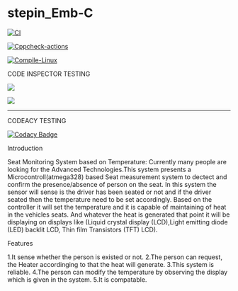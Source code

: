 # stepin_Emb-C


[![CI](https://github.com/hemanthkatari06/stepin_Emb-C/actions/workflows/build.yml/badge.svg)](https://github.com/hemanthkatari06/stepin_Emb-C/actions/workflows/build.yml)

[![Cppcheck-actions](https://github.com/hemanthkatari06/stepin_Emb-C/actions/workflows/Cppcheck.yml/badge.svg)](https://github.com/hemanthkatari06/stepin_Emb-C/actions/workflows/Cppcheck.yml)

[![Compile-Linux](https://github.com/hemanthkatari06/stepin_Emb-C/actions/workflows/Compile.yml/badge.svg)](https://github.com/hemanthkatari06/stepin_Emb-C/actions/workflows/Compile.yml)

CODE INSPECTOR TESTING

![](https://www.code-inspector.com/project/28123/score/svg)

![](https://www.code-inspector.com/project/28123/status/svg)

---------------------------------------------------------------------------------------------------------------------------------------------------------------------------------

CODEACY TESTING

[![Codacy Badge](https://app.codacy.com/project/badge/Grade/1bab9660f2224630afc3251f1896d6f2)](https://www.codacy.com/gh/hemanthkatari06/stepin_ATM-system-banking/dashboard?utm_source=github.com&amp;utm_medium=referral&amp;utm_content=hemanthkatari06/stepin_ATM-system-banking&amp;utm_campaign=Badge_Grade)



Introduction


Seat Monitoring System based on Temperature: Currently many people are looking for the Advanced Technologies.This system presents a Microcontroll(atmega328) based Seat measurement system to dectect and confirm the presence/absence of person on the seat. In this system the sensor will sense is the driver has been seated or not and if the driver seated then the temperature need to be set accordingly. Based on the controller it will set the temperature and it is capable of maintaining of heat in the vehicles seats. And whatever the heat is generated that point it will be displaying on displays like (Liquid crystal display (LCD),Light emitting diode (LED) backlit LCD, Thin film Transistors (TFT) LCD).

Features

1.It sense whether the person is existed or not.
2.The person can request, the Heater accordinging to that the heat will generate.
3.This system is reliable.
4.The person can modify the temperature by observing the display which is given in the system.
5.It is compatable.
